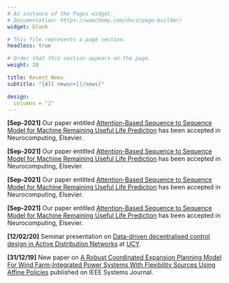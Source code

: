 ```yaml
---
# An instance of the Pages widget.
# Documentation: https://wowchemy.com/docs/page-builder/
widget: blank

# This file represents a page section.
headless: true

# Order that this section appears on the page.
weight: 20

title: Recent News
subtitle: "[All news>>](/news)"

design:
  columns = "2"
---
```

**[Sep-2021]** Our paper entitled [Attention-Based Sequence to Sequence Model for Machine Remaining Useful Life Prediction](/publication/ATS2S/) has been accepted in Neurocomputing, Elsevier.

**[Sep-2021]** Our paper entitled [Attention-Based Sequence to Sequence Model for Machine Remaining Useful Life Prediction](/publication/ATS2S/) has been accepted in Neurocomputing, Elsevier.

**[Sep-2021]** Our paper entitled [Attention-Based Sequence to Sequence Model for Machine Remaining Useful Life Prediction](/publication/ATS2S/) has been accepted in Neurocomputing, Elsevier.

**[Sep-2021]** Our paper entitled [Attention-Based Sequence to Sequence Model for Machine Remaining Useful Life Prediction](/publication/ATS2S/) has been accepted in Neurocomputing, Elsevier.

**[12/02/20]** Seminar presentation on [Data-driven decentralised control design in Active Distribution Networks](/talk/2020-feb-ucy/) at [UCY](http://ucy.ac.cy).

**[31/12/19]** New paper on [ A Robust Coordinated Expansion Planning Model For Wind Farm-Integrated Power Systems With Flexibility Sources Using Affine Policies](/publication/2020jdehghan/) published on IEEE Systems Journal.
